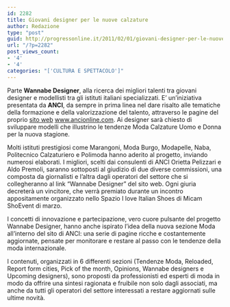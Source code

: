 ```yaml
---
id: 2282
title: Giovani designer per le nuove calzature
author: Redazione
type: "post"
guid: http://progressonline.it/2011/02/01/giovani-designer-per-le-nuove-calzature/
url: "/?p=2282"
post_views_count:
- '4'
- '4'
categories: "['CULTURA E SPETTACOLO']"
---
```


Parte **Wannabe Designer**, alla ricerca dei migliori talenti tra giovani designer e modellisti tra gli istituti italiani specializzati. E’ un’iniziativa presentata da **ANCI**, da sempre in prima linea nel dare risalto alle tematiche della formazione e della valorizzazione del talento, attraverso le pagine del proprio [sito web](https://www.ancionline.com) www.ancionline.com. Ai designer sarà chiesto di sviluppare modelli che illustrino le tendenze Moda Calzature Uomo e Donna per la nuova stagione.

Molti istituti prestigiosi come Marangoni, Moda Burgo, Modapelle, Naba, Politecnico Calzaturiero e Polimoda hanno aderito al progetto, inviando numerosi elaborati. I migliori, scelti dai consulenti di ANCI Orietta Pelizzari e Aldo Premoli, saranno sottoposti al giudizio di due diverse commissioni, una composta da giornalisti e l’altra dagli operatori del settore che si collegheranno al link “Wannabe Designer” del sito web. Ogni giuria decreterà un vincitore, che verrà premiato durante un incontro appositamente organizzato nello Spazio I love Italian Shoes di Micam ShoEvent di marzo.

I concetti di innovazione e partecipazione, vero cuore pulsante del progetto Wannabe Designer, hanno anche ispirato l’idea della nuova sezione Moda all’interno del sito di ANCI: una serie di pagine ricche e costantemente aggiornate, pensate per monitorare e restare al passo con le tendenze della moda internazionale.

I contenuti, organizzati in 6 differenti sezioni (Tendenze Moda, Reloaded, Report form cities, Pick of the month, Opinions, Wannabe designers e Upcoming designers), sono proposti da professionisti ed esperti di moda in modo da offrire una sintesi ragionata e fruibile non solo dagli associati, ma anche da tutti gli operatori del settore interessati a restare aggiornati sulle ultime novità.